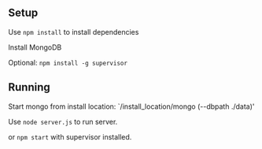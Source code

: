Setup
-----
Use `npm install` to install dependencies

Install MongoDB

Optional: `npm install -g supervisor`

Running
-------
Start mongo from install location:
	`/install_location/mongo (--dbpath ./data)'

Use `node server.js` to run server. 

or `npm start` with supervisor installed.